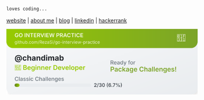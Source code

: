 ```python
loves coding...
```
[website](https://sausecode.com) | [about me](https://sausecode.com/chandima) | [blog](https://sausecode.com/blog) | [linkedin](https://www.linkedin.com/in/chandimab/) | [hackerrank](https://www.hackerrank.com/chandimab)

[![Go Interview Practice Achievement](https://raw.githubusercontent.com/RezaSi/go-interview-practice/main/badges/chandimab.svg)](https://github.com/RezaSi/go-interview-practice)
